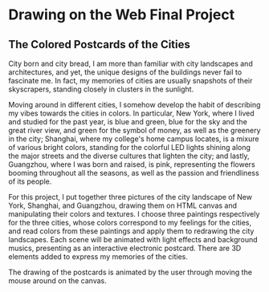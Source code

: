 # Drawing on the Web Final Project
## The Colored Postcards of the Cities

City born and city bread, I am more than familiar with city landscapes and architectures, and yet, the unique designs of the buildings never fail to fascinate me. In fact, my memories of cities are usually snapshots of their skyscrapers, standing closely in clusters in the sunlight.

Moving around in different cities, I somehow develop the habit of describing my vibes towards the cities in colors. In particular, New York, where I lived and studied for the past year, is blue and green, blue for the sky and the great river view, and green for the symbol of money, as well as the greenery in the city; Shanghai, where my college's home campus locates, is a mixure of various bright colors, standing for the colorful LED lights shining along the major streets and the diverse cultures that lighten the city; and lastly, Guangzhou, where I was born and raised, is pink, representing the flowers booming throughout all the seasons, as well as the passion and friendliness of its people.

For this project, I put together three pictures of the city landscape of New York, Shanghai, and Guangzhou, drawing them on HTML canvas and manipulating their colors and textures. I choose three paintings respectively for the three cities, whose colors correspond to my feelings for the cities, and read colors from these paintings and apply them to redrawing the city landscapes. Each scene will be animated with light effects and background musics, presenting as an interactive electronic postcard. There are 3D elements added to express my memories of the cities.

The drawing of the postcards is animated by the user through moving the mouse around on the canvas.
